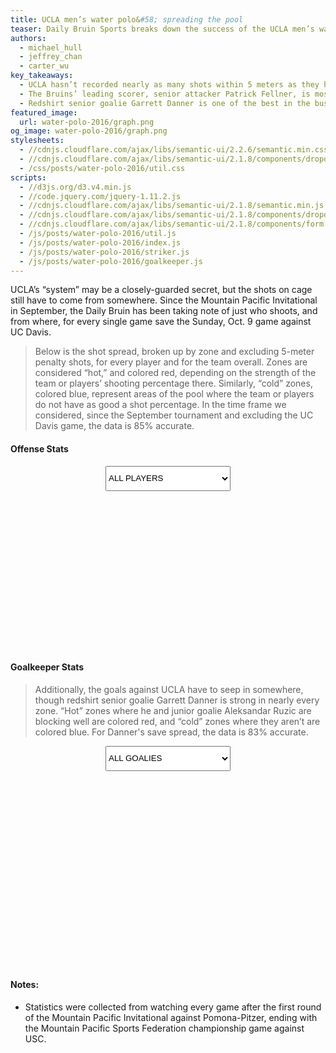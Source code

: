 ```yaml
---
title: UCLA men’s water polo&#58; spreading the pool
teaser: Daily Bruin Sports breaks down the success of the UCLA men’s water polo players by different areas in the water ahead of the 2016 NCAA men’s water polo championship, where UCLA hopes to capture a third straight national title.
authors:
  - michael_hull
  - jeffrey_chan
  - carter_wu
key_takeaways:
  - UCLA hasn’t recorded nearly as many shots within 5 meters as they have outside the foul line, so improving their shot percentage from outside 5 meters will be key for a third straight title run this weekend.
  - The Bruins’ leading scorer, senior attacker Patrick Fellner, is most dangerous from close on the left side of the cage. He’s got one of the strongest shots in the pool, one goalies can’t react to fast enough when he's up close.
  - Redshirt senior goalie Garrett Danner is one of the best in the business. He’s showed up big time in the past two national championship tournaments, and this year he’s a brick wall in nearly all corners of the cage.
featured_image:
  url: water-polo-2016/graph.png
og_image: water-polo-2016/graph.png
stylesheets:
  - //cdnjs.cloudflare.com/ajax/libs/semantic-ui/2.2.6/semantic.min.css
  - //cdnjs.cloudflare.com/ajax/libs/semantic-ui/2.1.8/components/dropdown.min.css
  - /css/posts/water-polo-2016/util.css
scripts:
  - //d3js.org/d3.v4.min.js
  - //code.jquery.com/jquery-1.11.2.js
  - //cdnjs.cloudflare.com/ajax/libs/semantic-ui/2.1.8/semantic.min.js
  - //cdnjs.cloudflare.com/ajax/libs/semantic-ui/2.1.8/components/dropdown.min.js
  - //cdnjs.cloudflare.com/ajax/libs/semantic-ui/2.1.8/components/form.min.js
  - /js/posts/water-polo-2016/util.js
  - /js/posts/water-polo-2016/index.js
  - /js/posts/water-polo-2016/striker.js
  - /js/posts/water-polo-2016/goalkeeper.js
---
```


UCLA’s “system” may be a closely-guarded secret, but the shots on cage still have to come from somewhere. Since the Mountain Pacific Invitational in September, the Daily Bruin has been taking note of just who shoots, and from where, for every single game save the Sunday, Oct. 9 game against UC Davis.

> Below is the shot spread, broken up by zone and excluding 5-meter penalty shots, for every player and for the team overall. Zones are considered “hot,” and colored red, depending on the strength of the team or players’ shooting percentage there. Similarly, “cold” zones, colored blue, represent areas of the pool where the team or players do not have as good a shot percentage. In the time frame we considered, since the September tournament and excluding the UC Davis game, the data is 85% accurate.

#### Offense Stats

<div id='striker-chart-wrapper'>
    <select style="margin: 0 auto; display: flex; width: 200px; height: 3em;" class="ui selection dropdown" id='strikerDropdown'>
      <option value='20'>ALL PLAYERS</option>
      <option value='0'>2 - Chancellor Ramirez</option>
      <option value='1'>3 - Alec Zwaneveld</option>
      <option value='2'>4 - Jack Grover</option>
      <option value='3'>5 - Ryder Roberts</option>
      <option value='4'>6 - Joey Fuentes</option>
      <option value='5'>8 - James Robinson</option>
      <option value='6'>9 - Gordon Marshall</option>
      <option value='7'>10 - David Stiling</option>
      <option value='8'>11 - Alex Roelse</option>
      <option value='9'>12 - Matt Farmer</option>
      <option value='10'>14 - Jake Simpson</option>
      <option value='11'>15 - Warren Snyder</option>
      <option value='12'>17 - James Vlachonassios</option>
      <option value='13'>18 - Patrick Woepse</option>
      <option value='14'>19 - Max Irving</option>
      <option value='15'>20 - Austin Rone</option>
      <option value='16'>23 - Patrick Fellner</option>
      <option value='17'>24 - Kent Inoue</option>
      <option value='18'>25 - Eric Goldenberg</option>
      <option value='19'>26 - Raphael Raede</option>
    </select>
    <svg style='display: block; margin: 1em auto; height: 240px; width: 600px;' id="striker-chart"></svg>
</div>

#### Goalkeeper Stats

> Additionally, the goals against UCLA have to seep in somewhere, though redshirt senior goalie Garrett Danner is strong in nearly every zone. “Hot” zones where he and junior goalie Aleksandar Ruzic are blocking well are colored red, and “cold” zones where they aren’t are colored blue. For Danner's save spread, the data is 83% accurate.

<div id='goalkeeper-chart-wrapper'>
    <select style="margin: 0 auto; display: flex; width: 200px; height: 3em;" class="ui selection dropdown" id='goalkeeperDropdown'>
        <option value='2'>ALL GOALIES</option>
        <option value='0'>1 - Garrett Danner</option>
        <option value='1'>1 - Aleksander Ruzic</option>
    </select>
    <svg style='display: block; margin: 1em auto; height: 300px; width: 415px;' id='goalkeeper-chart'></svg>
</div>

#### Notes:

- Statistics were collected from watching every game after the first round of the Mountain Pacific Invitational against Pomona-Pitzer, ending with the Mountain Pacific Sports Federation championship game against USC.

